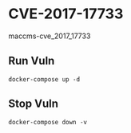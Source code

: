 # CVE-2017-17733

maccms-cve_2017_17733

## Run Vuln

```
docker-compose up -d
```

## Stop Vuln

```
docker-compose down -v
```

